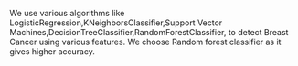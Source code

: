 We use various algorithms like LogisticRegression,KNeighborsClassifier,Support Vector Machines,DecisionTreeClassifier,RandomForestClassifier, to detect Breast Cancer using various features.
We choose Random forest classifier as it gives higher accuracy.

